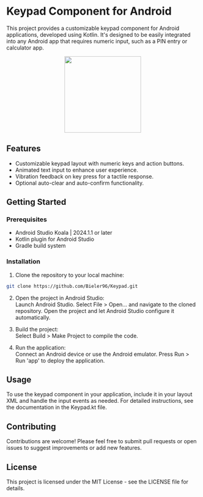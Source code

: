 # Keypad Component for Android

This project provides a customizable keypad component for Android applications, developed using Kotlin. It's designed to be easily integrated into any Android app that requires numeric input, such as a PIN entry or calculator app.

<p align="center">
  <img src="https://github.com/Bieler96/Keypad/assets/73168587/03e11904-5423-402b-8dc8-153f3f676e26" width="200" />
</p>

## Features

- Customizable keypad layout with numeric keys and action buttons.
- Animated text input to enhance user experience.
- Vibration feedback on key press for a tactile response.
- Optional auto-clear and auto-confirm functionality.

## Getting Started

### Prerequisites

- Android Studio Koala | 2024.1.1 or later
- Kotlin plugin for Android Studio
- Gradle build system

### Installation

1. Clone the repository to your local machine:

```bash
git clone https://github.com/Bieler96/Keypad.git
```

2. Open the project in Android Studio:  
Launch Android Studio.
Select File > Open... and navigate to the cloned repository.
Open the project and let Android Studio configure it automatically.

4. Build the project:  
Select Build > Make Project to compile the code.

5. Run the application:  
Connect an Android device or use the Android emulator.
Press Run > Run 'app' to deploy the application.

## Usage
To use the keypad component in your application, include it in your layout XML and handle the input events as needed. For detailed instructions, see the documentation in the Keypad.kt file.  

## Contributing
Contributions are welcome! Please feel free to submit pull requests or open issues to suggest improvements or add new features.

## License
This project is licensed under the MIT License - see the LICENSE file for details.

